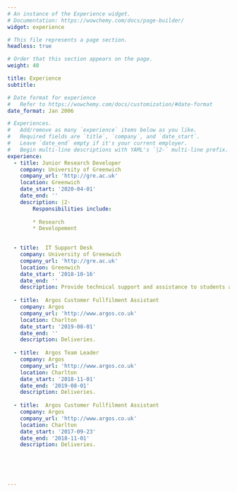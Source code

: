 ```yaml
---
# An instance of the Experience widget.
# Documentation: https://wowchemy.com/docs/page-builder/
widget: experience

# This file represents a page section.
headless: true

# Order that this section appears on the page.
weight: 40

title: Experience
subtitle:

# Date format for experience
#   Refer to https://wowchemy.com/docs/customization/#date-format
date_format: Jan 2006

# Experiences.
#   Add/remove as many `experience` items below as you like.
#   Required fields are `title`, `company`, and `date_start`.
#   Leave `date_end` empty if it's your current employer.
#   Begin multi-line descriptions with YAML's `|2-` multi-line prefix.
experience: 
  - title: Junior Research Developer
    company: University of Greenwich
    company_url: 'http://gre.ac.uk'
    location: Greenwich
    date_start: '2020-04-01'
    date_end: ''
    description: |2-
        Responsibilities include:
        
        * Research 
        * Developement

        
  - title:  IT Support Desk
    company: University of Greenwich
    company_url: 'http://gre.ac.uk'
    location: Greenwich
    date_start: '2018-10-16'
    date_end: ''
    description: Provide technical support and assistance to students and staff.
	
  - title:  Argos Customer Fullfilment Assistant
    company: Argos
    company_url: 'http://www.argos.co.uk'
    location: Charlton
    date_start: '2019-08-01'
    date_end: ''
    description: Deliveries.
		
  - title:  Argos Team Leader
    company: Argos
    company_url: 'http://www.argos.co.uk'
    location: Charlton
    date_start: '2018-11-01'
    date_end: '2019-08-01'
    description: Deliveries.	
	
  - title:  Argos Customer Fullfilment Assistant
    company: Argos
    company_url: 'http://www.argos.co.uk'
    location: Charlton
    date_start: '2017-09-23'
    date_end: '2018-11-01'
    description: Deliveries.	
	
	
	
	
	
---
```

